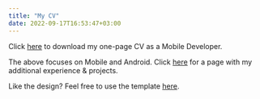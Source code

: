 ```yaml
---
title: "My CV"
date: 2022-09-17T16:53:47+03:00
---
```


Click [here](/pdf/Nandor_Android.pdf) to download my one-page CV as a Mobile Developer.

The above focuses on Mobile and Android. Click [here](/pdf/Nandor_Page2.pdf) for a page with my additional experience & projects.

Like the design? Feel free to use the template [here](https://github.com/MNandor/cv).


